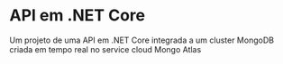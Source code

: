 # API em .NET Core
Um projeto de uma API em .NET Core integrada a um cluster MongoDB criada em tempo real no service cloud Mongo Atlas

